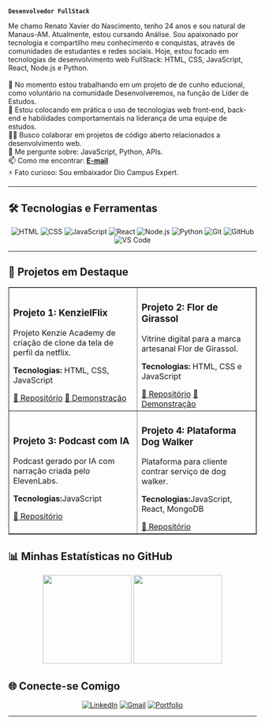 **`Desenvolvedor FullStack`**

<p align="left">
  Me chamo Renato Xavier do Nascimento, tenho 24 anos e sou natural de Manaus-AM. Atualmente, estou cursando Análise. Sou apaixonado por tecnologia e compartilho meu conhecimento e conquistas, através de comunidades de estudantes e redes sociais. Hoje, estou focado em tecnologias de desenvolvimento web FullStack: HTML, CSS, JavaScript, React, Node.js e Python.
  <br><br>
  🔭 No momento estou trabalhando em um projeto de de cunho educional, como voluntário na comunidade Desenvolveremos, na função de Líder de Estudos.<br>
  🌱 Estou colocando em prática o uso de tecnologias web front-end, back-end e habilidades comportamentais na liderança de uma equipe de estudos.<br>
  👯‍♀️ Busco colaborar em projetos de código aberto relacionados a desenvolvimento web.<br>
  💬 Me pergunte sobre: JavaScript, Python, APIs.<br>
  📫 Como me encontrar: <a href="mailto:renatonascimento2001@gmail.com"><strong>E-mail</strong></a><br>
  ⚡ Fato curioso: Sou embaixador Dio Campus Expert.
</p>
<hr>

## 🛠️ Tecnologias e Ferramentas

<p align="center">

  <img src="https://img.shields.io/badge/html-F06529?style=for-the-badge&logo=html5&logoColor=white" alt="HTML"/>
  <img src="https://img.shields.io/badge/CSS-007ACC?style=for-the-badge&logo=css&logoColor=white" alt="CSS"/>
  <img src="https://img.shields.io/badge/JavaScript-F7DF1E?style=for-the-badge&logo=javascript&logoColor=black" alt="JavaScript">
  <img src="https://img.shields.io/badge/React-20232A?style=for-the-badge&logo=react&logoColor=61DAFB" alt="React"/>
  <img src="https://img.shields.io/badge/Node.js-339933?style=for-the-badge&logo=nodedotjs&logoColor=white" alt="Node.js"/>
  <img src="https://img.shields.io/badge/Python-3776AB?style=for-the-badge&logo=python&logoColor=white" alt="Python"/>
  <img src="https://img.shields.io/badge/Git-E34F26?style=for-the-badge&logo=git&logoColor=white" alt="Git"/>
  <img src="https://img.shields.io/badge/GitHub-100000?style=for-the-badge&logo=github&logoColor=white" alt="GitHub"/>
  <img src="https://img.shields.io/badge/VS_Code-0078D4?style=for-the-badge&logo=visual-studio-code&logoColor=white" alt="VS Code"/>
</p>
<hr>

## 🚀 Projetos em Destaque

<table border="1">
  <tr>
    <td>
      <h3>Projeto 1: KenzielFlix</h3>
      <p>Projeto Kenzie Academy de criação de clone da tela de perfil da netflix.</p>
      <p><strong>Tecnologias:</strong> HTML, CSS, JavaScript</p>
      <a href="https://github.com/REN4TONASCIMENTO/Kenzieflix">🔗 Repositório</a>
      <a href="https://kenzieflix-six.vercel.app/">🔗 Demonstração</a>
    </td>
    <td> 
      <h3>Projeto 2: Flor de Girassol</h3>
      <p> Vitrine digital para a marca artesanal Flor de Girassol.</p>
      <p><strong>Tecnologias:</strong> HTML, CSS e JavaScript</p>
      <a href="https://github.com/REN4TONASCIMENTO/flor-de-girassol-site">🔗 Repositório</a>
      <a href="https://flor-de-girassol-site.vercel.app/">🔗 Demonstração</a>
    </td>
  </tr>
  
  <tr>
    <td>
      <h3>Projeto 3: Podcast com IA</h3>
      <p>Podcast gerado por IA com narração criada pelo ElevenLabs.</p>
      <p><strong>Tecnologias:</strong>JavaScript</p>
      <a href="https://github.com/REN4TONASCIMENTO/podcast-com-ia-generativa.git">🔗 Repositório</a>
    </td>
    <td> 
      <h3>Projeto 4: Plataforma Dog Walker</h3>
      <p>Plataforma para cliente contrar serviço de dog walker.</p>
      <p><strong>Tecnologias:</strong>JavaScript, React, MongoDB</p>
      <a href="https://github.com/REN4TONASCIMENTO/app-dog-walker-mosaico">🔗 Repositório</a>
    </td>
  </tr>
</table>
    
## 📊 Minhas Estatísticas no GitHub

<div align="center">
  <img height="180em" src="https://github-readme-stats.vercel.app/api?username=REN4TONASCIMENTO&show_icons=true&theme=dracula&include_all_commits=true&count_private=true&locale=pt-br"/>
  <img height="180em" src="https://github-readme-stats.vercel.app/api/top-langs/?username=REN4TONASCIMENTO&layout=compact&langs_count=7&theme=dracula&locale=pt-br"/>
</div>

## 🌐 Conecte-se Comigo

<p align="center">
  <a href="https://www.linkedin.com/in/-renatonascimento/"><img src="https://img.shields.io/badge/LinkedIn-0077B5?style=for-the-badge&logo=linkedin&logoColor=white" alt="LinkedIn"/></a>
  <a href="mailto:renatonascimento2001@gmail.com"><img src="https://img.shields.io/badge/Gmail-D14836?style=for-the-badge&logo=gmail&logoColor=white" alt="Gmail"/></a>
  <a href="https://github.com/REN4TONASCIMENTO"><img src="https://img.shields.io/badge/Portfolio-255E63?style=for-the-badge&logo=google-chrome&logoColor=white" alt="Portfolio"/></a>
  </p>
<hr>

